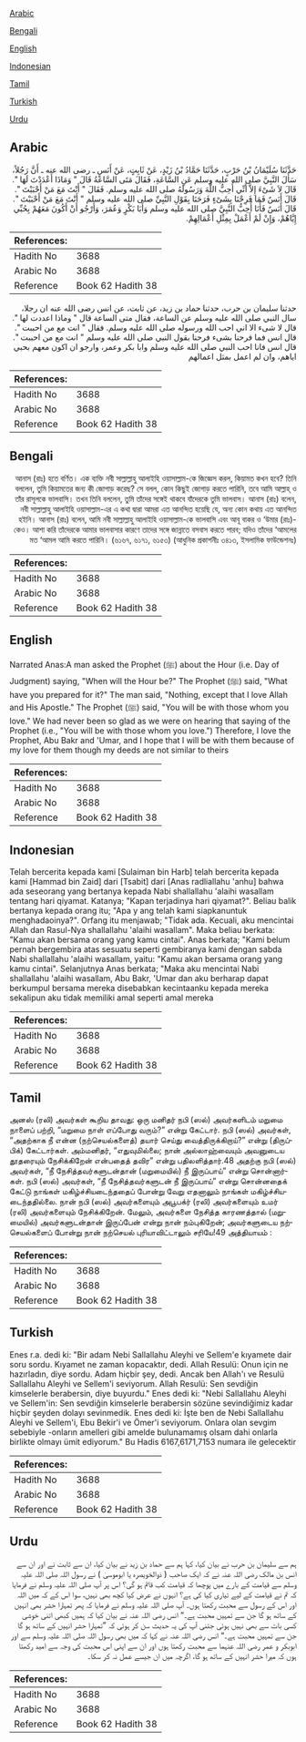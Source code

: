 [Arabic](#arabic)

[Bengali](#bengali)

[English](#english)

[Indonesian](#indonesian)

[Tamil](#tamil)

[Turkish](#turkish)

[Urdu](#urdu)

## Arabic


<div dir="rtl" lang="ar" style={{fontSize:'larger',backgroundColor:'#f8f9fa',padding:20}}>
حَدَّثَنَا سُلَيْمَانُ بْنُ حَرْبٍ، حَدَّثَنَا حَمَّادُ بْنُ زَيْدٍ، عَنْ ثَابِتٍ، عَنْ أَنَسٍ ـ رضى الله عنه ـ أَنَّ رَجُلاً، سَأَلَ النَّبِيَّ صلى الله عليه وسلم عَنِ السَّاعَةِ، فَقَالَ مَتَى السَّاعَةُ قَالَ ‏"‏ وَمَاذَا أَعْدَدْتَ لَهَا ‏"‏‏.‏ قَالَ لاَ شَىْءَ إِلاَّ أَنِّي أُحِبُّ اللَّهَ وَرَسُولَهُ صلى الله عليه وسلم‏.‏ فَقَالَ ‏"‏ أَنْتَ مَعَ مَنْ أَحْبَبْتَ ‏"‏‏.‏ قَالَ أَنَسٌ فَمَا فَرِحْنَا بِشَىْءٍ فَرَحَنَا بِقَوْلِ النَّبِيِّ صلى الله عليه وسلم ‏"‏ أَنْتَ مَعَ مَنْ أَحْبَبْتَ ‏"‏‏.‏ قَالَ أَنَسٌ فَأَنَا أُحِبُّ النَّبِيَّ صلى الله عليه وسلم وَأَبَا بَكْرٍ وَعُمَرَ، وَأَرْجُو أَنْ أَكُونَ مَعَهُمْ بِحُبِّي إِيَّاهُمْ، وَإِنْ لَمْ أَعْمَلْ بِمِثْلِ أَعْمَالِهِمْ‏.‏
</div>
<div style={{backgroundColor:'#f8f9fa',padding:20, marginBottom: 10}}><table> <thead> <tr> <th>References:</th> <th></th> </tr> </thead> <tbody><tr><td>Hadith No</td><td>3688</td></tr><tr><td>Arabic No</td><td>3688</td></tr><tr><td>Reference</td><td>Book 62 Hadith 38</td></tr></tbody></table></div>


<div dir="rtl" lang="ar" style={{fontSize:'larger',backgroundColor:'#f8f9fa',padding:20}}>
حدثنا سليمان بن حرب، حدثنا حماد بن زيد، عن ثابت، عن انس رضى الله عنه ان رجلا، سال النبي صلى الله عليه وسلم عن الساعة، فقال متى الساعة قال " وماذا اعددت لها ". قال لا شىء الا اني احب الله ورسوله صلى الله عليه وسلم. فقال " انت مع من احببت ". قال انس فما فرحنا بشىء فرحنا بقول النبي صلى الله عليه وسلم " انت مع من احببت ". قال انس فانا احب النبي صلى الله عليه وسلم وابا بكر وعمر، وارجو ان اكون معهم بحبي اياهم، وان لم اعمل بمثل اعمالهم
</div>
<div style={{backgroundColor:'#f8f9fa',padding:20, marginBottom: 10}}><table> <thead> <tr> <th>References:</th> <th></th> </tr> </thead> <tbody><tr><td>Hadith No</td><td>3688</td></tr><tr><td>Arabic No</td><td>3688</td></tr><tr><td>Reference</td><td>Book 62 Hadith 38</td></tr></tbody></table></div>

## Bengali


<div dir="rtl" lang="bn" style={{fontSize:'larger',backgroundColor:'#f8f9fa',padding:20}}>
আনাস (রাঃ) হতে বর্ণিত। এক ব্যক্তি নবী সাল্লাল্লাহু আলাইহি ওয়াসাল্লাম-কে জিজ্ঞেস করল, কিয়ামত কখন হবে? তিনি বললেন, তুমি কিয়ামতের জন্য কী জোগাড় করেছ? সে বলল, কোন কিছুই জোগাড় করতে পারিনি, তবে আমি আল্লাহ্ ও তাঁর রাসূলকে ভালবাসি। তখন তিনি বললেন, তুমি তাঁদের সঙ্গেই থাকবে যাঁদেরকে তুমি ভালবাস। আনাস (রাঃ) বলেন, নবী সাল্লাল্লাহু আলাইহি ওয়াসাল্লাম-এর এ কথা দ্বারা আমরা এত আনন্দিত হয়েছি যে, অন্য কোন কথায় এত আনন্দিত হইনি। আনাস (রাঃ) বলেন, আমি নবী সাল্লাল্লাহু আলাইহি ওয়াসাল্লাম-কে ভালবাসি এবং আবূ বাকর ও ‘উমার (রাঃ)-কেও। আশা করি তাঁদেরকে আমার ভালবাসার কারণে তাদের সঙ্গে জান্নাতে বসবাস করতে পারব; যদিও তাঁদের ‘আমলের মত ‘আমল আমি করতে পারিনি। (৬১৬৭, ৬১৭১, ৬১৫৩) (আধুনিক প্রকাশনীঃ ৩৪১৩, ইসলামিক ফাউন্ডেশনঃ)
</div>
<div style={{backgroundColor:'#f8f9fa',padding:20, marginBottom: 10}}><table> <thead> <tr> <th>References:</th> <th></th> </tr> </thead> <tbody><tr><td>Hadith No</td><td>3688</td></tr><tr><td>Arabic No</td><td>3688</td></tr><tr><td>Reference</td><td>Book 62 Hadith 38</td></tr></tbody></table></div>

## English


<div dir="ltr" lang="en" style={{fontSize:'larger',backgroundColor:'#f8f9fa',padding:20}}>
Narrated Anas:A man asked the Prophet (ﷺ) about the Hour (i.e. Day of Judgment) saying, "When will the Hour be?" The Prophet (ﷺ) said, "What have you prepared for it?" The man said, "Nothing, except that I love Allah and His Apostle." The Prophet (ﷺ) said, "You will be with those whom you love." We had never been so glad as we were on hearing that saying of the Prophet (i.e., "You will be with those whom you love.") Therefore, I love the Prophet, Abu Bakr and 'Umar, and I hope that I will be with them because of my love for them though my deeds are not similar to theirs
</div>
<div style={{backgroundColor:'#f8f9fa',padding:20, marginBottom: 10}}><table> <thead> <tr> <th>References:</th> <th></th> </tr> </thead> <tbody><tr><td>Hadith No</td><td>3688</td></tr><tr><td>Arabic No</td><td>3688</td></tr><tr><td>Reference</td><td>Book 62 Hadith 38</td></tr></tbody></table></div>

## Indonesian


<div dir="ltr" lang="id" style={{fontSize:'larger',backgroundColor:'#f8f9fa',padding:20}}>
Telah bercerita kepada kami [Sulaiman bin Harb] telah bercerita kepada kami [Hammad bin Zaid] dari [Tsabit] dari [Anas radliallahu 'anhu] bahwa ada seseorang yang bertanya kepada Nabi shallallahu 'alaihi wasallam tentang hari qiyamat. Katanya; "Kapan terjadinya hari qiyamat?". Beliau balik bertanya kepada orang itu; "Apa y ang telah kami siapkanuntuk menghadaoinya?". Orfang itu menjawab; "Tidak ada. Kecuali, aku mencintai Allah dan Rasul-Nya shallallahu 'alaihi wasallam". Maka beliau berkata: "Kamu akan bersama orang yang kamu cintai". Anas berkata; "Kami belum pernah bergembira atas sesuatu seperti gembiranya kami dengan sabda Nabi shallallahu 'alaihi wasallam, yaitu: "Kamu akan bersama orang yang kamu cintai". Selanjutnya Anas berkata; "Maka aku mencintai Nabi shallallahu 'alaihi wasallam, Abu Bakr, 'Umar dan aku berharap dapat berkumpul bersama mereka disebabkan kecintaanku kepada mereka sekalipun aku tidak memiliki amal seperti amal mereka
</div>
<div style={{backgroundColor:'#f8f9fa',padding:20, marginBottom: 10}}><table> <thead> <tr> <th>References:</th> <th></th> </tr> </thead> <tbody><tr><td>Hadith No</td><td>3688</td></tr><tr><td>Arabic No</td><td>3688</td></tr><tr><td>Reference</td><td>Book 62 Hadith 38</td></tr></tbody></table></div>

## Tamil


<div dir="ltr" lang="ta" style={{fontSize:'larger',backgroundColor:'#f8f9fa',padding:20}}>
அனஸ் (ரலி) அவர்கள் கூறிய தாவது: ஒரு மனிதர் நபி (ஸல்) அவர்களிடம் மறுமை நாளைப் பற்றி, “மறுமை நாள் எப்போது வரும்?” என்று கேட்டார். நபி (ஸல்) அவர்கள், “அதற்காக நீ என்ன (நற்செயல்களைத்) தயார் செய்து வைத்திருக்கிறாய்?” என்று (திருப்பிக்) கேட்டார்கள். அம்மனிதர், “எதுவுமில்லை; நான் அல்லாஹ்வையும் அவனுடைய தூதரையும் நேசிக்கிறேன் என்பதைத் தவிர” என்று பதிலளித்தார்.48 அதற்கு நபி (ஸல்) அவர்கள், “நீ நேசித்தவர்களுடன்தான் (மறுமையில்) நீ இருப்பாய்” என்று சொன்னார்கள். நபி (ஸல்) அவர்கள், “நீ நேசித்தவர்களுடன் நீ இருப்பாய்” என்று சொன்னதைக் கேட்டு நாங்கள் மகிழ்ச்சியடைந்ததைப் போன்று வேறு எதனாலும் நாங்கள் மகிழ்ச்சியடைந்ததில்லை. நான் நபி (ஸல்) அவர்களையும் அபூபக்ர் (ரலி) அவர்களையும் உமர் (ரலி) அவர்களையும் நேசிக்கிறேன். மேலும், அவர்களை நேசித்த காரணத்தால் (மறுமையில்) அவர்களுடன்தான் இருப்பேன் என்று நான் நம்புகிறேன்; அவர்களுடைய நற்செயல்களைப் போன்று நான் நற்செயல் புரியாவிட்டாலும் சரியே!49 அத்தியாயம் :
</div>
<div style={{backgroundColor:'#f8f9fa',padding:20, marginBottom: 10}}><table> <thead> <tr> <th>References:</th> <th></th> </tr> </thead> <tbody><tr><td>Hadith No</td><td>3688</td></tr><tr><td>Arabic No</td><td>3688</td></tr><tr><td>Reference</td><td>Book 62 Hadith 38</td></tr></tbody></table></div>

## Turkish


<div dir="ltr" lang="tr" style={{fontSize:'larger',backgroundColor:'#f8f9fa',padding:20}}>
Enes r.a. dedi ki: "Bir adam Nebi Sallallahu Aleyhi ve Sellem'e kıyamete dair soru sordu. Kıyamet ne zaman kopacaktır, dedi. Allah Resulü: Onun için ne hazırladın, diye sordu. Adam hiçbir şey, dedi. Ancak ben Allah'ı ve Resulü Sallallahu Aleyhi ve Sellem'i seviyorum. Allah Resulü: Sen sevdiğin kimselerle berabersin, diye buyurdu." Enes dedi ki: "Nebi Sallallahu Aleyhi ve Sellem'in: Sen sevdiğin kimselerle berabersin sözüne sevindiğimiz kadar hiçbir şeyden dolayı sevinmedik. Enes dedi ki: İşte ben de Nebi Sallallahu Aleyhi ve Sellem'i, Ebu Bekir'i ve Ömer'i seviyorum. Onlara olan sevgim sebebiyle -onların amelleri gibi amelde bulunamamış olsam dahi onlarla birlikte olmayı ümit ediyorum." Bu Hadis 6167,6171,7153 numara ile gelecektir
</div>
<div style={{backgroundColor:'#f8f9fa',padding:20, marginBottom: 10}}><table> <thead> <tr> <th>References:</th> <th></th> </tr> </thead> <tbody><tr><td>Hadith No</td><td>3688</td></tr><tr><td>Arabic No</td><td>3688</td></tr><tr><td>Reference</td><td>Book 62 Hadith 38</td></tr></tbody></table></div>

## Urdu


<div dir="rtl" lang="ur" style={{fontSize:'larger',backgroundColor:'#f8f9fa',padding:20}}>
ہم سے سلیمان بن حرب نے بیان کیا، کہا ہم سے حماد بن زید نے بیان کیا، ان سے ثابت نے اور ان سے انس بن مالک رضی اللہ عنہ نے کہ ایک صاحب ( ذوالخویصرہ یا ابوموسیٰ ) نے رسول اللہ صلی اللہ علیہ وسلم سے قیامت کے بارے میں پوچھا کہ قیامت کب قائم ہو گی؟ اس پر آپ صلی اللہ علیہ وسلم نے فرمایا کہ تم نے قیامت کے لیے تیاری کیا کی ہے؟ انہوں نے عرض کیا کچھ بھی نہیں، سوا اس کے کہ میں اللہ اور اس کے رسول سے محبت رکھتا ہوں۔ آپ صلی اللہ علیہ وسلم نے فرمایا کہ پھر تمہارا حشر بھی انہیں کے ساتھ ہو گا جن سے تمہیں محبت ہے۔“ انس رضی اللہ عنہ نے بیان کیا کہ ہمیں کبھی اتنی خوشی کسی بات سے بھی نہیں ہوئی جتنی آپ کی یہ حدیث سن کر ہوئی کہ ”تمہارا حشر انہیں کے ساتھ ہو گا جن سے تمہیں محبت ہے۔“ انس رضی اللہ عنہ نے کہا کہ میں بھی رسول اللہ صلی اللہ علیہ وسلم سے اور ابوبکر و عمر رضی اللہ عنہما سے محبت رکھتا ہوں اور ان سے اپنی اس محبت کی وجہ سے امید رکھتا ہوں کہ میرا حشر انہیں کے ساتھ ہو گا، اگرچہ میں ان جیسے عمل نہ کر سکا۔
</div>
<div style={{backgroundColor:'#f8f9fa',padding:20, marginBottom: 10}}><table> <thead> <tr> <th>References:</th> <th></th> </tr> </thead> <tbody><tr><td>Hadith No</td><td>3688</td></tr><tr><td>Arabic No</td><td>3688</td></tr><tr><td>Reference</td><td>Book 62 Hadith 38</td></tr></tbody></table></div>